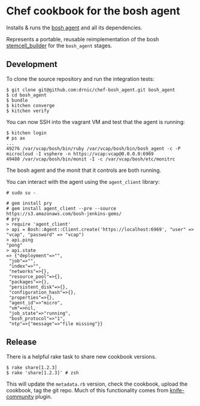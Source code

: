 # Chef cookbook for the bosh agent

Installs & runs the [bosh agent](https://github.com/cloudfoundry/bosh/tree/master/bosh_agent) and all its dependencies.

Represents a portable, reusable reimplementation of the bosh [stemcell_builder](https://github.com/cloudfoundry/bosh/tree/master/stemcell_builder) for the `bosh_agent` stages.

## Development

To clone the source repository and run the integration tests:

```
$ git clone git@github.com:drnic/chef-bosh_agent.git bosh_agent
$ cd bosh_agent
$ bundle
$ kitchen converge
$ kitchen verify
```

You can now SSH into the vagrant VM and test that the agent is running:

```
$ kitchen login
# ps ax
...
49276 /var/vcap/bosh/bin/ruby /var/vcap/bosh/bin/bosh_agent -c -P microcloud -I vsphere -n https://vcap:vcap@0.0.0.0:6969
49480 /var/vcap/bosh/bin/monit -I -c /var/vcap/bosh/etc/monitrc
```

The bosh agent and the monit that it controls are both running.

You can interact with the agent using the `agent_client` library:

```
# sudo su -

# gem install pry
# gem install agent_client --pre --source https://s3.amazonaws.com/bosh-jenkins-gems/
# pry
> require 'agent_client'
> api = Bosh::Agent::Client.create('https://localhost:6969', "user" => "vcap", "password" => "vcap")
> api.ping
"pong"
> api.state
=> {"deployment"=>"",
 "job"=>"",
 "index"=>"",
 "networks"=>{},
 "resource_pool"=>{},
 "packages"=>{},
 "persistent_disk"=>{},
 "configuration_hash"=>{},
 "properties"=>{},
 "agent_id"=>"micro",
 "vm"=>nil,
 "job_state"=>"running",
 "bosh_protocol"=>"1",
 "ntp"=>{"message"=>"file missing"}}

```

## Release

There is a helpful rake task to share new cookbook versions.

```
$ rake share[1.2.3]
$ rake 'share[1.2.3]' # zsh
```

This will update the `metadata.rb` version, check the cookbook, upload the cookbook, tag the git repo. Much of this functionality comes from [knife-community](http://miketheman.github.io/knife-community/ "knife-community by miketheman") plugin.